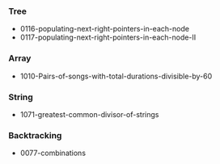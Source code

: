 
### Tree
  - 0116-populating-next-right-pointers-in-each-node
  - 0117-populating-next-right-pointers-in-each-node-II

### Array
  - 1010-Pairs-of-songs-with-total-durations-divisible-by-60
  
### String
  - 1071-greatest-common-divisor-of-strings
  
### Backtracking
  - 0077-combinations